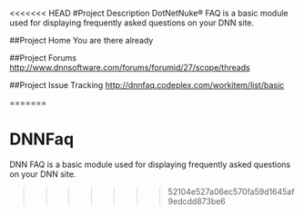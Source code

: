 <<<<<<< HEAD
﻿#Project Description
DotNetNuke® FAQ is a basic module used for displaying frequently asked questions on your DNN site.


##Project Home
You are there already

##Project Forums
http://www.dnnsoftware.com/forums/forumid/27/scope/threads

##Project Issue Tracking
http://dnnfaq.codeplex.com/workitem/list/basic


=======
# DNNFaq
DNN FAQ is a basic module used for displaying frequently asked questions on your DNN site.
>>>>>>> 52104e527a06ec570fa59d1645af9edcdd873be6
